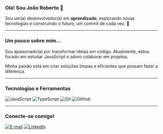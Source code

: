 ### Olá! Sou João Roberto 👋

Sou um(a) desenvolvedor(a) em **aprendizado**, explorando novas tecnologias e construindo o futuro, um commit de cada vez. 🚀

---

### **Um pouco sobre mim...**

Sou apaixonado(a) por transformar ideias em código. Atualmente, estou focado em estudar JavaScript e adoro colaborar em projetos.

Minha paixão está em criar soluções limpas e eficientes que possam fazer a diferença.

---

### **Tecnologias e Ferramentas**

![JavaScript](https://img.shields.io/badge/JavaScript-F7DF1E?style=for-the-badge&logo=javascript&logoColor=black)
![TypeScript](https://img.shields.io/badge/TypeScript-007ACC?style=for-the-badge&logo=typescript&logoColor=white)
![Git](https://img.shields.io/badge/Git-F05032?style=for-the-badge&logo=git&logoColor=white)
![GitHub](https://img.shields.io/badge/GitHub-100000?style=for-the-badge&logo=github&logoColor=white)

---

### **Conecte-se comigo!**

[![E-mail](https://img.shields.io/badge/Email-D14836?style=for-the-badge&logo=gmail&logoColor=white)](joaorwl@gmail.com)
[![LinkedIn](https://img.shields.io/badge/LinkedIn-0077B5?style=for-the-badge&logo=linkedin&logoColor=white)](https://www.linkedin.com/in/joaowaselkin)
